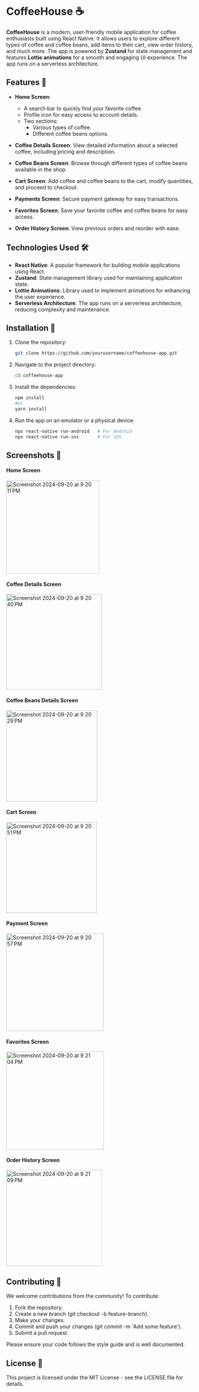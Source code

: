 # CoffeeHouse ☕️

**CoffeeHouse** is a modern, user-friendly mobile application for coffee enthusiasts built using React Native. It allows users to explore different types of coffee and coffee beans, add items to their cart, view order history, and much more. The app is powered by **Zustand** for state management and features **Lottie animations** for a smooth and engaging UI experience. The app runs on a serverless architecture.

## Features 🚀

- **Home Screen**: 
  - A search bar to quickly find your favorite coffee.
  - Profile icon for easy access to account details.
  - Two sections:
    - Various types of coffee.
    - Different coffee beans options.
    
- **Coffee Details Screen**: View detailed information about a selected coffee, including pricing and description.

- **Coffee Beans Screen**: Browse through different types of coffee beans available in the shop.

- **Cart Screen**: Add coffee and coffee beans to the cart, modify quantities, and proceed to checkout.

- **Payments Screen**: Secure payment gateway for easy transactions.

- **Favorites Screen**: Save your favorite coffee and coffee beans for easy access.

- **Order History Screen**: View previous orders and reorder with ease.

## Technologies Used 🛠️

- **React Native**: A popular framework for building mobile applications using React.
- **Zustand**: State management library used for maintaining application state.
- **Lottie Animations**: Library used to implement animations for enhancing the user experience.
- **Serverless Architecture**: The app runs on a serverless architecture, reducing complexity and maintenance.

## Installation 🔧

1. Clone the repository:
   ```bash
   git clone https://github.com/yourusername/coffeehouse-app.git

2. Navigate to the project directory:
   ```bash
   cd coffeehouse-app

3. Install the dependencies:
   ```bash
   npm install
   #or
   yarn install

4. Run the app on an emulator or a physical device:
   ```bash
   npx react-native run-android   # For Android
   npx react-native run-ios       # For iOS

## Screenshots 📸
<div>
<h4>Home Screen</h4>
<img width="250" alt="Screenshot 2024-09-20 at 9 20 11 PM" src="https://github.com/user-attachments/assets/487561fe-e024-462e-a5fa-07c9c1493d71">

<h4>Coffee Details Screen</h4>
<img width="257" alt="Screenshot 2024-09-20 at 9 20 40 PM" src="https://github.com/user-attachments/assets/3bed4207-ba79-47e2-ba1b-2e9c78ffda14">

<h4>Coffee Beans Details Screen</h4>
<img width="245" alt="Screenshot 2024-09-20 at 9 20 29 PM" src="https://github.com/user-attachments/assets/12c73d72-2acc-4b26-b717-f580be7ca614">

<h4>Cart Screen</h4>
<img width="244" alt="Screenshot 2024-09-20 at 9 20 51 PM" src="https://github.com/user-attachments/assets/02fa1b25-caae-4aeb-a8cf-041e1adef8bd">

<h4>Payment Screen</h4>
<img width="262" alt="Screenshot 2024-09-20 at 9 20 57 PM" src="https://github.com/user-attachments/assets/bac9633a-f472-4e60-a5f6-47a5ebfa2c76">

<h4>Favorites Screen</h4>
<img width="263" alt="Screenshot 2024-09-20 at 9 21 04 PM" src="https://github.com/user-attachments/assets/a8937980-f5d1-4064-b45a-6cd44ac167c5">

<h4>Order History Screen</h4>
<img width="258" alt="Screenshot 2024-09-20 at 9 21 09 PM" src="https://github.com/user-attachments/assets/9703470b-e7e5-4e2d-a08a-6bbab4744972">
</div>

## Contributing 🤝

We welcome contributions from the community! To contribute:

1. Fork the repository.
2. Create a new branch (git checkout -b feature-branch).
3. Make your changes.
4. Commit and push your changes (git commit -m 'Add some feature').
5. Submit a pull request.
   
Please ensure your code follows the style guide and is well documented.

## License 📄
This project is licensed under the MIT License - see the LICENSE file for details.
